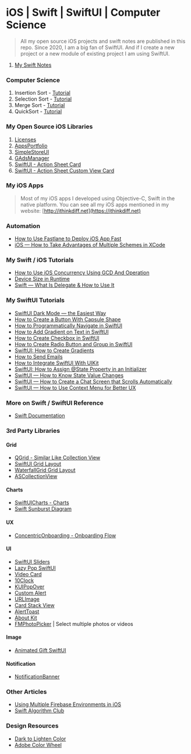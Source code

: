 # iOS | Swift | SwiftUI | Computer Science

> All my open source iOS projects and swift notes are published in this repo.
> Since 2020, I am a big fan of SwiftUI. And if I create a new project
> or a new module of existing project I am using SwiftUI.

1. [My Swift Notes](swift.md)

### Computer Science
1. Insertion Sort - [Tutorial](https://thinkdiff.net/insertion-sort-swift-db14b9a79016)
2. Selection Sort - [Tutorial](https://thinkdiff.net/selection-sort-swift-5bf688dcf70f) 
3. Merge Sort - [Tutorial](https://thinkdiff.net/merge-sort-swift-e0e77f520f89)
4. QuickSort - [Tutorial](https://thinkdiff.net/quicksort-swift-af9df1ae4c0d) 

### My Open Source iOS Libraries

1. [Licenses](https://github.com/mahmudahsan/Licenses)
2. [AppsPortfolio](https://github.com/mahmudahsan/AppsPortfolio)
3. [SimpleStoreUI](https://github.com/mahmudahsan/SimpleStoreUI)
4. [GAdsManager](https://github.com/mahmudahsan/GAdsManager)
5. [SwiftUI - Action Sheet Card](https://github.com/mahmudahsan/SwiftUI-Action-Sheet-Card)
6. [SwiftUI - Action Sheet Custom View Card](https://github.com/mahmudahsan/SwiftUI-Action-Sheet-Custom-View-Card)

### My iOS Apps 

> Most of my iOS apps I developed using Objective-C, Swift in the native platform. You can see all my iOS apps mentioned in my website: [http://ithinkdiff.net](https://ithinkdiff.net)

### Automation
- [How to Use Fastlane to Deploy iOS App Fast](https://thinkdiff.net/how-to-use-fastlane-to-deploy-ios-app-fast-43346b15a618)
- [iOS — How to Take Advantages of Multiple Schemes in XCode](https://thinkdiff.net/ios-how-to-take-advantages-of-multiple-schemes-in-xcode-146db851e628)

### My Swift / iOS Tutorials
- [How to Use iOS Concurrency Using GCD And Operation](https://medium.com/@mahmudahsan/ios-concurrency-using-gcd-and-operations-using-swift-brush-up-5adad60be440)
- [Device Size in Runtime](https://thinkdiff.net/ios/swiftui-how-to-get-device-size/)
- [Swift — What Is Delegate & How to Use It](https://thinkdiff.net/swift-what-is-delegate-how-to-use-it-a11caf96dba3)

### My SwiftUI Tutorials
- [SwiftUI Dark Mode — the Easiest Way](https://thinkdiff.net/swiftui-dark-mode-the-easiest-way-81e48d055189)
- [How to Create a Button With Capsule Shape](https://thinkdiff.net/ios/swiftui-how-to-create-a-button-with-capsule-shape/)
- [How to Programmatically Navigate in SwiftUI](https://medium.com/@mahmudahsan/how-to-programmatically-navigate-in-swiftui-387b44254bc6)
- [How to Add Gradient on Text in SwiftUI](https://medium.com/@mahmudahsan/swiftui-how-to-add-gradient-on-text-23f2d14b0476)
- [How to Create Checkbox in SwiftUI](https://medium.com/@mahmudahsan/how-to-create-checkbox-in-swiftui-ad08e285ab3d)
- [How to Create Radio Button and Group in SwiftUI](https://medium.com/@mahmudahsan/how-to-create-radio-button-and-group-in-swiftui-46b34e0ba69a)
- [SwiftUI: How to Create Gradients](https://medium.com/@mahmudahsan/how-to-create-gradients-e5cdf60d05d9)
- [How to Send Emails](https://medium.com/@mahmudahsan/how-to-send-email-in-swiftui-5a9047e3442f)
- [How to Integrate SwiftUI With UIKit](https://thinkdiff.net/how-to-integrate-swiftui-with-uikit-c71d96ed2a47)
- [SwiftUI: How to Assign @State Property in an Initializer](https://thinkdiff.net/swiftui-how-to-assign-state-variable-in-an-initializer-e40c33d4a3)
- [SwiftUI — How to Know State Value Changes](https://thinkdiff.net/swiftui-how-to-know-state-value-changes-310637dfcce5)
- [SwiftUI — How to Create a Chat Screen that Scrolls Automatically](https://thinkdiff.net/swiftui-how-to-create-a-chat-screen-and-scroll-automatically-d82b4984d888)
- [SwiftUI — How to Use Context Menu for Better UX](https://thinkdiff.net/swiftui-how-to-use-context-menu-for-better-ux-7ab31e1c07fb)

### More on Swift / SwiftUI Reference
- [Swift Documentation](https://sarunw.com/posts/swift-documentation/)

### 3rd Party Libraries
#### Grid
- [QGrid - Similar Like Collection View](https://github.com/Q-Mobile/QGrid)
- [SwiftUI Grid Layout](https://github.com/spacenation/swiftui-grid)
- [WaterfallGrid Grid Layout](https://github.com/mahmudahsan/WaterfallGrid)
- [ASCollectionView](https://github.com/apptekstudios/ASCollectionView)

#### Charts
- [SwiftUICharts - Charts](https://github.com/AppPear/ChartView)
- [Swift Sunburst Diagram](https://github.com/lludo/SwiftSunburstDiagram)

#### UX
- [ConcentricOnboarding - Onboarding Flow](https://github.com/exyte/ConcentricOnboarding)

#### UI
- [SwiftUI Sliders](https://github.com/mahmudahsan/swiftui-sliders)
- [Lazy Pop SwiftUI](https://github.com/joehinkle11/Lazy-Pop-SwiftUI)
- [Video Card](https://github.com/jboullianne/VideoCard)
- [10Clock](https://github.com/joedaniels29/10Clock)
- [KUIPopOver](https://github.com/Kofktu/KUIPopOver)
- [Custom Alert](https://github.com/krishnads/KCustomAlert)
- [URLImage](https://github.com/dmytro-anokhin/url-image)
- [Card Stack View](https://github.com/dadalar/SwiftUI-CardStackView)
- [AlertToast](https://github.com/elai950/AlertToast)
- [About Kit](https://github.com/AdamFootDev/AboutKit)
- [FMPhotoPicker](https://github.com/congnd/FMPhotoPicker) | Select multiple photos or videos

#### Image
- [Animated Gift SwiftUI](https://github.com/SDWebImage/SDWebImageSwiftUI)

#### Notification
- [NotificationBanner](https://github.com/Daltron/NotificationBanner)

### Other Articles
- [Using Multiple Firebase Environments in iOS](https://medium.com/rocket-fuel/using-multiple-firebase-environments-in-ios-12b204cfa6c0)
- [Swift Algorithm Club](https://github.com/raywenderlich/swift-algorithm-club)

### Design Resources
- [Dark to Lighten Color](https://pinetools.com/lighten-color)
- [Adobe Color Wheel](https://color.adobe.com/create/color-wheel)
